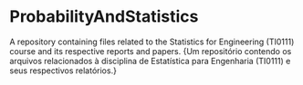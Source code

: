 # ProbabilityAndStatistics
A repository containing files related to the Statistics for Engineering (TI0111) course and its respective reports and papers. {Um repositório contendo os arquivos relacionados à disciplina de Estatística para Engenharia (TI0111) e seus respectivos relatórios.}
